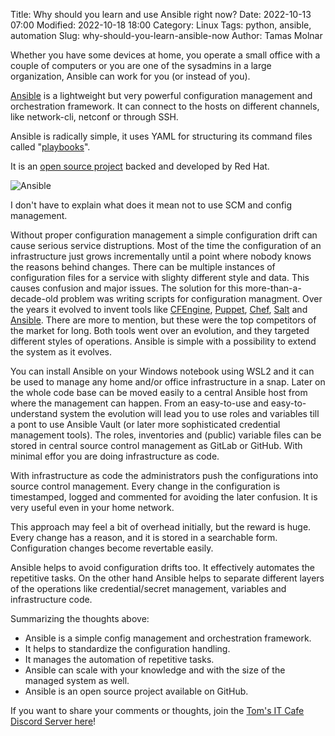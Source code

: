 Title: Why should you learn and use Ansible right now?
Date: 2022-10-13 07:00
Modified: 2022-10-18 18:00
Category: Linux
Tags: python, ansible, automation
Slug: why-should-you-learn-ansible-now
Author: Tamas Molnar

Whether you have some devices at home, you operate a small office with a couple of computers or you are one of the sysadmins in a large organization, Ansible can work for you (or instead of you).

[Ansible](https://docs.ansible.com/ansible-core/devel/index.html) is a lightweight but very powerful configuration management and orchestration framework. It can connect to the hosts on different channels, like network-cli, netconf or through SSH.

Ansible is radically simple, it uses YAML for structuring its command files called "[playbooks](https://docs.ansible.com/ansible-core/devel/playbook_guide/index.html)".

It is an [open source project](https://github.com/ansible/ansible) backed and developed by Red Hat.

![Ansible](../images/ansible_logo.png "Ansible logo")

I don't have to explain what does it mean not to use SCM and config management.

Without proper configuration management a simple configuration drift can cause serious service distruptions.
Most of the time the configuration of an infrastructure just grows incrementally until a point where nobody knows the reasons behind changes. There can be multiple instances of configuration files for a service with slighty different style and data. This causes confusion and major issues. The solution for this more-than-a-decade-old problem was writing scripts for configuration managment. Over the years it evolved to invent tools like [CFEngine](https://cfengine.com/), [Puppet](https://puppet.com/), [Chef](https://www.chef.io/), [Salt](https://saltproject.io/) and [Ansible](https://www.ansible.com/). There are more to mention, but these were the top competitors of the market for long. Both tools went over an evolution, and they targeted different styles of operations. Ansible is simple with a possibility to extend the system as it evolves.

You can install Ansible on your Windows notebook using WSL2 and it can be used to manage any home and/or office infrastructure in a snap. Later on the whole code base can be moved easily to a central Ansible host from where the management can happen. From an easy-to-use and easy-to-understand system the evolution will lead you to use roles and variables till a pont to use Ansible Vault (or later more sophisticated credential management tools). The roles, inventories and (public) variable files can be stored in central source control management as GitLab or GitHub. With minimal effor you are doing infrastructure as code.

With infrastructure as code the administrators push the configurations into source control management. Every change in the configuration is timestamped, logged and commented for avoiding the later confusion. It is very useful even in your home network.

This approach may feel a bit of overhead initially, but the reward is huge. Every change has a reason, and it is stored in a searchable form. Configuration changes become revertable easily.

Ansible helps to avoid configuration drifts too. It effectively automates the repetitive tasks. On the other hand Ansible helps to separate different layers of the operations like credential/secret management, variables and infrastructure code.

Summarizing the thoughts above:

- Ansible is a simple config management and orchestration framework.
- It helps to standardize the configuration handling.
- It manages the automation of repetitive tasks.
- Ansible can scale with your knowledge and with the size of the managed system as well.
- Ansible is an open source project available on GitHub.

If you want to share your comments or thoughts, join the [Tom's IT Cafe Discord Server here](https://discord.gg/YbSYGsQYES)!